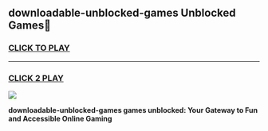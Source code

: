 
## downloadable-unblocked-games Unblocked Games👋
<h3>
<a href="https://news.freeplayer.one?title=downloadable-unblocked-games&ref=16F">CLICK TO PLAY</a></h3>
<hr>

<h3>
<a href="https://news.freeplayer.one?title=downloadable-unblocked-games&ref=16F">CLICK 2 PLAY</a>
  
</h3>

<a href="https://news.freeplayer.one?title=downloadable-unblocked-games&ref=16F/"><img src="https://clearcache.store/games.png"></a>


**downloadable-unblocked-games games unblocked: Your Gateway to Fun and Accessible Online Gaming**
